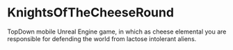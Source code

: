 # KnightsOfTheCheeseRound
TopDown mobile Unreal Engine game, in which as cheese elemental you are responsible for defending the world from lactose intolerant aliens.
